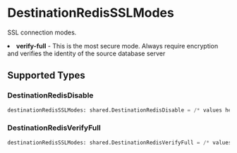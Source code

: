 # DestinationRedisSSLModes

SSL connection modes. 
  <li><b>verify-full</b> - This is the most secure mode. Always require encryption and verifies the identity of the source database server


## Supported Types

### DestinationRedisDisable

```python
destinationRedisSSLModes: shared.DestinationRedisDisable = /* values here */
```

### DestinationRedisVerifyFull

```python
destinationRedisSSLModes: shared.DestinationRedisVerifyFull = /* values here */
```

